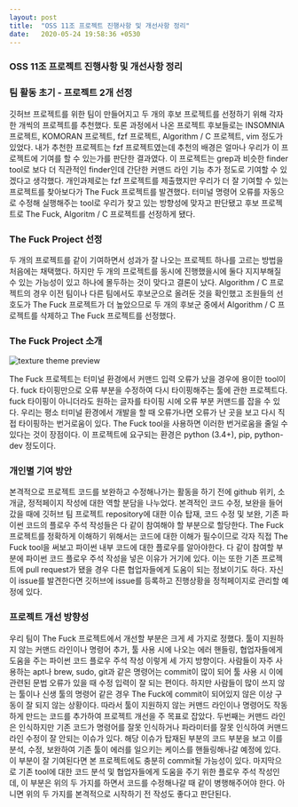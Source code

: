 ```yaml
---
layout: post
title:  "OSS 11조 프로젝트 진행사항 및 개선사항 정리"
date:   2020-05-24 19:58:36 +0530
---
```

### OSS 11조 프로젝트 진행사항 및 개선사항 정리

### 팀 활동 초기 - 프로젝트 2개 선정

깃허브 프로젝트를 위한 팀이 만들어지고 두 개의 후보 프로젝트를 선정하기 위해 각자 한 개씩의 프로젝트를 추천했다. 토론 과정에서 나온 프로젝트 후보들로는 INSOMNIA 프로젝트, KOMORAN 프로젝트, fzf 프로젝트, Algorithm / C 프로젝트, vim 정도가 있었다. 내가 추천한 프로젝트는 fzf 프로젝트였는데 추천의 배경은 얼마나 우리가 이 프로젝트에 기여를 할 수 있는가를 판단한 결과였다. 이 프로젝트는 grep과 비슷한 finder tool로 보다 더 직관적인 finder인데 간단한 커맨드 라인 기능 추가 정도로 기여할 수 있겠다고 생각했다. 개인과제로는 fzf 프로젝트를 제출했지만 우리가 더 잘 기여할 수 있는 프로젝트를 찾아보다가 The Fuck 프로젝트를 발견했다. 터미널 명령어 오류를 자동으로 수정해 실행해주는 tool로 우리가 찾고 있는 방향성에 맞자고 판단됐고 후보 프로젝트로 The Fuck, Algoritm / C 프로젝트를 선정하게 됐다.


### The Fuck Project 선정

두 개의 프로젝트를 같이 기여하면서 성과가 잘 나오는 프로젝트 하나를 고르는 방법을 처음에는 채택했다. 하지만 두 개의 프로젝트를 동시에 진행했을시에 둘다 지지부해질 수 있는 가능성이 있고 하나에 몰두하는 것이 맞다고 결론이 났다. Algorithm / C 프로젝트의 경우 이전 팀이나 다른 팀에서도 후보군으로 올려둔 것을 확인했고 조원들의 선호도가 The Fuck 프로젝트가 더 높았으므로 두 개의 후보군 중에서 Algorithm / C 프로젝트를 삭제하고 The Fuck 프로젝트를 선정했다.


### The Fuck Project 소개

![texture theme preview](https://raw.githubusercontent.com/nvbn/thefuck/master/example.gif)

The Fuck 프로젝트는 터미널 환경에서 커맨드 입력 오류가 났을 경우에 용이한 tool이다. fuck 타이핑만으로 오류 부분을 수정하여 다시 타이핑해주는 툴에 관한 프로젝트다. fuck 타이핑이 아니더라도 원하는 글자를 타이핑 시에 오류 부분 커맨드를 잡을 수 있다. 우리는 평소 터미널 환경에서 개발을 할 때 오류가나면 오류가 난 곳을 보고 다시 직접 타이핑하는 번거로움이 있다. The Fuck tool을 사용하면 이러한 번거로움을 줄일 수 있다는 것이 장점이다. 이 프로젝트에 요구되는 환경은 python (3.4+), pip, python-dev 정도이다.

### 개인별 기여 방안

본격적으로 프로젝트 코드를 보완하고 수정해나가는 활동을 하기 전에 github 위키, 소개글, 정적페이지 작성에 대한 역할 분담을 나누었다. 본격적인 코드 수정, 보완을 들어갔을 때에 깃허브 팀 프로젝트 repository에 대한 이슈 탑재, 코드 수정 및 보완, 기존 파이썬 코드의 플로우 주석 작성들은 다 같이 참여해야 할 부분으로 할당한다. The Fuck 프로젝트를 정확하게 이해하기 위해서는 코드에 대한 이해가 필수이므로 각자 직접 The Fuck tool을 써보고 파이썬 내부 코드에 대한 플로우를 알아야한다. 다 같이 참여할 부분에 파이썬 코드 플로우 주석 작성을 넣은 이유가 거기에 있다. 이는 또한 기존 프로젝트에 pull request가 됐을 경우 다른 협업자들에게 도움이 되는 정보이기도 하다. 자신이 issue를 발견한다면 깃허브에 issue를 등록하고 진행상황을 정적페이지로 관리할 예정에 있다.

### 프로젝트 개선 방향성

우리 팀이 The Fuck 프로젝트에서 개선할 부분은 크게 세 가지로 정했다. 툴이 지원하지 않는 커맨드 라인이나 명령어 추가, 툴 사용 시에 나오는 에러 핸들링, 협업자들에게 도움을 주는 파이썬 코드 플로우 주석 작성 이렇게 세 가지 방향이다.
사람들이 자주 사용하는 apt나 brew, sudo, git과 같은 명령어는 commit이 많이 되어 툴 사용 시 이에 관련된 문법 오류가 있을 때 수정 입력이 잘 되는 편이다. 하지만 사람들이 많이 쓰지 않는 툴이나 신생 툴의 명령어 같은 경우 The Fuck에 commit이 되어있지 않은 이상 구동이 잘 되지 않는 상황이다. 따라서 툴이 지원하지 않는 커맨드 라인이나 명령어도 작동하게 만드는 코드를 추가하여 프로젝트 개선을 주 목표로 잡았다.
두번째는 커맨드 라인은 인식하지만 기존 코드가 명령어를 잘못 인식하거나 파라미터를 잘못 인식하여 커맨드라인 수정이 잘 안되는 이슈가 있다. 해당 이슈가 탑재된 부분의 코드 부분을 보고 이를 분석, 수정, 보완하여 기존 툴이 에러를 일으키는 케이스를 핸들링해나갈 예정에 있다. 이 부분이 잘 기여된다면 본 프로젝트에도 충분히 commit될 가능성이 있다.
마지막으로 기존 tool에 대한 코드 분석 및 협업자들에게 도움을 주기 위한 플로우 주석 작성인데, 이 부분은 위의 두 가지를 하면서 코드를 수정해나갈 때 같이 병행해주어야 한다. 아니면 위의 두 가지를 본격적으로 시작하기 전 작성도 좋다고 판단된다.


